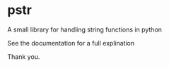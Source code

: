 # pstr
A small library for handling string functions in python

See the documentation for a full explination

Thank you.
